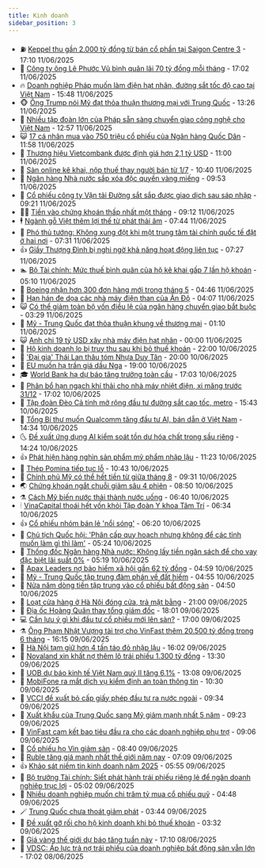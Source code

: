 ```yaml
---
title: Kinh doanh
sidebar_position: 3
---
```


<!-- vnexpress-kinh-doanh:START -->
- ⛽️ [Keppel thu gần 2.000 tỷ đồng từ bán cổ phần tại Saigon Centre 3](https://vnexpress.net/keppel-thu-gan-2-000-ty-dong-tu-ban-co-phan-tai-saigon-centre-3-4897628.html) - 17:10 11/06/2025
- 🐲 [Công ty ông Lê Phước Vũ bình quân lãi 70 tỷ đồng mỗi tháng](https://vnexpress.net/cong-ty-ong-le-phuoc-vu-binh-quan-lai-70-ty-dong-moi-thang-4897590.html) - 17:02 11/06/2025
- 🔥 [Doanh nghiệp Pháp muốn làm điện hạt nhân, đường sắt tốc độ cao tại Việt Nam](https://vnexpress.net/doanh-nghiep-phap-muon-lam-dien-hat-nhan-duong-sat-toc-do-cao-tai-viet-nam-4897666.html) - 15:48 11/06/2025
- 🐵 [Ông Trump nói Mỹ đạt thỏa thuận thương mại với Trung Quốc](https://vnexpress.net/ong-trump-noi-my-dat-thoa-thuan-thuong-mai-voi-trung-quoc-4897644.html) - 13:26 11/06/2025
- 🦅 [Nhiều tập đoàn lớn của Pháp sẵn sàng chuyển giao công nghệ cho Việt Nam](https://vnexpress.net/nhieu-tap-doan-lon-cua-phap-san-sang-chuyen-giao-cong-nghe-cho-viet-nam-4897637.html) - 12:57 11/06/2025
- 😺 [17 cá nhân mua vào 750 triệu cổ phiếu của Ngân hàng Quốc Dân](https://vnexpress.net/17-ca-nhan-mua-vao-750-trieu-co-phieu-cua-ngan-hang-quoc-dan-4897624.html) - 11:58 11/06/2025
- 🤩 [Thương hiệu Vietcombank được định giá hơn 2,1 tỷ USD](https://vnexpress.net/thuong-hieu-vietcombank-duoc-dinh-gia-hon-2-1-ty-usd-4897620.html) - 11:00 11/06/2025
- 🌮 [Sàn online kê khai, nộp thuế thay người bán từ 1/7](https://vnexpress.net/san-online-ke-khai-nop-thue-thay-nguoi-ban-tu-1-7-4897608.html) - 10:40 11/06/2025
- 🧰 [Ngân hàng Nhà nước sắp xóa độc quyền vàng miếng](https://vnexpress.net/ngan-hang-nha-nuoc-se-xoa-doc-quyen-vang-mieng-4897486.html) - 09:53 11/06/2025
- 🤔 [Cổ phiếu công ty Vận tải Đường sắt sắp được giao dịch sau sáp nhập](https://vnexpress.net/co-phieu-cong-ty-van-tai-duong-sat-sap-duoc-giao-dich-sau-sap-nhap-4897407.html) - 09:21 11/06/2025
- 🧑‍💻 [Tiền vào chứng khoán thấp nhất một tháng](https://vnexpress.net/tien-vao-chung-khoan-thap-nhat-mot-thang-4897540.html) - 09:12 11/06/2025
- 🕴 [Ngành gỗ Việt thêm lợi thế từ phát thải âm](https://vnexpress.net/nganh-go-viet-them-loi-the-tu-phat-thai-am-4897176.html) - 07:44 11/06/2025
- 🦩 [Phó thủ tướng: Không xung đột khi một trung tâm tài chính quốc tế đặt ở hai nơi](https://vnexpress.net/pho-thu-tuong-khong-xung-dot-khi-mot-trung-tam-tai-chinh-quoc-te-dat-o-hai-noi-4897434.html) - 07:31 11/06/2025
- 👍 [Giầy Thượng Đình bị nghi ngờ khả năng hoạt động liên tục](https://vnexpress.net/giay-thuong-dinh-bi-nghi-ngo-kha-nang-hoat-dong-lien-tuc-4897364.html) - 07:27 11/06/2025
- 🏊 [Bộ Tài chính: Mức thuế bình quân của hộ kê khai gấp 7 lần hộ khoán](https://vnexpress.net/bo-tai-chinh-muc-thue-binh-quan-cua-ho-ke-khai-gap-7-lan-ho-khoan-4897372.html) - 05:10 11/06/2025
- 🤡 [Boeing nhận hơn 300 đơn hàng mới trong tháng 5](https://vnexpress.net/boeing-nhan-hon-300-don-hang-moi-trong-thang-5-4897402.html) - 04:46 11/06/2025
- 👀 [Hạn hán đe dọa các nhà máy điện than của Ấn Độ](https://vnexpress.net/han-han-de-doa-cac-nha-may-dien-than-cua-an-do-4897267.html) - 04:07 11/06/2025
- 😺 [Có thể giảm toàn bộ vốn điều lệ của ngân hàng chuyển giao bắt buộc](https://vnexpress.net/co-the-giam-toan-bo-von-dieu-le-cua-ngan-hang-chuyen-giao-bat-buoc-4897314.html) - 03:29 11/06/2025
- 🦣 [Mỹ - Trung Quốc đạt thỏa thuận khung về thương mại](https://vnexpress.net/my-trung-quoc-dat-thoa-thuan-khung-ve-thuong-mai-4897223.html) - 01:10 11/06/2025
- 😺 [Anh chi 19 tỷ USD xây nhà máy điện hạt nhân](https://vnexpress.net/anh-chi-19-ty-usd-xay-nha-may-dien-hat-nhan-4897188.html) - 00:00 11/06/2025
- 💼 [Hộ kinh doanh lo bị truy thu sau khi bỏ thuế khoán](https://vnexpress.net/ho-kinh-doanh-lo-bi-truy-thu-sau-khi-bo-thue-khoan-4896895.html) - 22:00 10/06/2025
- 🤗 [&#39;Đại gia&#39; Thái Lan thâu tóm Nhựa Duy Tân](https://vnexpress.net/dai-gia-thai-lan-thau-tom-nhua-duy-tan-4897189.html) - 20:00 10/06/2025
- 👀 [EU muốn hạ trần giá dầu Nga](https://vnexpress.net/eu-muon-ha-tran-gia-dau-nga-4897181.html) - 19:00 10/06/2025
- 🎓 [World Bank hạ dự báo tăng trưởng toàn cầu](https://vnexpress.net/world-bank-ha-du-bao-tang-truong-toan-cau-4897164.html) - 17:03 10/06/2025
- 🗽 [Phân bổ hạn ngạch khí thải cho nhà máy nhiệt điện, xi măng trước 31/12](https://vnexpress.net/phan-bo-han-ngach-khi-thai-cho-nha-may-nhiet-dien-xi-mang-truoc-31-12-4897146.html) - 17:02 10/06/2025
- 🚀 [Tập đoàn Đèo Cả tính mở rộng đầu tư đường sắt cao tốc, metro](https://vnexpress.net/tap-doan-deo-ca-tinh-mo-rong-dau-tu-duong-sat-cao-toc-metro-4897157.html) - 15:43 10/06/2025
- 🤗 [Tổng Bí thư muốn Qualcomm tăng đầu tư AI, bán dẫn ở Việt Nam](https://vnexpress.net/tong-bi-thu-muon-qualcomm-tang-dau-tu-ai-ban-dan-o-viet-nam-4897155.html) - 14:34 10/06/2025
- 🌜 [Đề xuất ứng dụng AI kiểm soát tồn dư hóa chất trong sầu riêng](https://vnexpress.net/de-xuat-ung-dung-ai-kiem-soat-ton-du-hoa-chat-trong-sau-rieng-4896891.html) - 14:24 10/06/2025
- 👍 [Phát hiện hàng nghìn sản phẩm mỹ phẩm nhập lậu](https://vnexpress.net/phat-hien-hang-nghin-san-pham-my-pham-nhap-lau-4897113.html) - 11:23 10/06/2025
- 🤖 [Thép Pomina tiếp tục lỗ](https://vnexpress.net/thep-pomina-tiep-tuc-lo-4897077.html) - 10:43 10/06/2025
- 🫣 [Chính phủ Mỹ có thể hết tiền từ giữa tháng 8](https://vnexpress.net/chinh-phu-my-co-the-het-tien-tu-giua-thang-8-4896990.html) - 09:31 10/06/2025
- 🌏 [Chứng khoán ngắt chuỗi giảm sâu 4 phiên](https://vnexpress.net/chung-khoan-ngat-chuoi-giam-sau-4-phien-4897026.html) - 08:50 10/06/2025
- ⚗️ [Cách Mỹ biến nước thải thành nước uống](https://vnexpress.net/cach-my-bien-nuoc-thai-thanh-nuoc-uong-4896491.html) - 06:40 10/06/2025
- 🕯 [VinaCapital thoái hết vốn khỏi Tập đoàn Y khoa Tâm Trí](https://vnexpress.net/vinacapital-thoai-het-von-khoi-tap-doan-y-khoa-tam-tri-4896828.html) - 06:34 10/06/2025
- 👍 [Cổ phiếu nhóm bán lẻ &#39;nổi sóng&#39;](https://vnexpress.net/co-phieu-nhom-ban-le-noi-song-4896882.html) - 06:20 10/06/2025
- 🤠 [Chủ tịch Quốc hội: &#39;Phân cấp quy hoạch nhưng không để các tỉnh muốn làm gì thì làm&#39;](https://vnexpress.net/chu-tich-quoc-hoi-phan-cap-quy-hoach-nhung-khong-de-cac-tinh-muon-lam-gi-thi-lam-4896884.html) - 05:24 10/06/2025
- 🌊 [Thống đốc Ngân hàng Nhà nước: Không lấy tiền ngân sách để cho vay đặc biệt lãi suất 0%](https://vnexpress.net/thong-doc-ngan-hang-nha-nuoc-khong-lay-tien-ngan-sach-de-cho-vay-dac-biet-lai-suat-0-4896863.html) - 05:19 10/06/2025
- 🌈 [Apax Leaders nợ bảo hiểm xã hội gần 62 tỷ đồng](https://vnexpress.net/apax-leaders-no-bao-hiem-xa-hoi-gan-62-ty-dong-4896869.html) - 04:59 10/06/2025
- 🥳 [Mỹ - Trung Quốc tập trung đàm phán về đất hiếm](https://vnexpress.net/my-trung-quoc-tap-trung-dam-phan-ve-dat-hiem-4896762.html) - 04:55 10/06/2025
- 🐻 [Nửa năm dòng tiền tập trung vào cổ phiếu bất động sản](https://vnexpress.net/nua-nam-dong-tien-tap-trung-vao-co-phieu-bat-dong-san-4896683.html) - 04:50 10/06/2025
- 💫 [Loạt cửa hàng ở Hà Nội đóng cửa, trả mặt bằng](https://vnexpress.net/loat-cua-hang-o-ha-noi-dong-cua-tra-mat-bang-4896147.html) - 21:00 09/06/2025
- 🤩 [Địa ốc Hoàng Quân thay tổng giám đốc](https://vnexpress.net/dia-oc-hoang-quan-thay-tong-giam-doc-4896649.html) - 18:01 09/06/2025
- 💻 [Cần lưu ý gì khi đầu tư cổ phiếu mới lên sàn?](https://vnexpress.net/can-luu-y-gi-khi-dau-tu-co-phieu-moi-len-san-4895982.html) - 17:00 09/06/2025
- ⚗️ [Ông Phạm Nhật Vượng tài trợ cho VinFast thêm 20.500 tỷ đồng trong 6 tháng](https://vnexpress.net/ong-pham-nhat-vuong-tai-tro-cho-vinfast-them-20-500-ty-dong-trong-6-thang-4896660.html) - 16:15 09/06/2025
- 🌈 [Hà Nội tạm giữ hơn 4 tấn táo đỏ nhập lậu](https://vnexpress.net/ha-noi-tam-giu-hon-4-tan-tao-do-nhap-lau-4896658.html) - 16:02 09/06/2025
- 🌝 [Novaland xin khất nợ thêm lô trái phiếu 1.300 tỷ đồng](https://vnexpress.net/novaland-xin-khat-no-them-lo-trai-phieu-1-300-ty-dong-4896624.html) - 13:30 09/06/2025
- 🥸 [UOB dự báo kinh tế Việt Nam quý II tăng 6,1%](https://vnexpress.net/uob-du-bao-kinh-te-viet-nam-quy-ii-tang-6-1-4896633.html) - 13:08 09/06/2025
- 🦆 [MobiFone ra mắt dịch vụ kiểm định an toàn thông tin](https://vnexpress.net/mobifone-ra-mat-dich-vu-kiem-dinh-an-toan-thong-tin-4896585.html) - 10:30 09/06/2025
- 🌋 [VCCI đề xuất bỏ cấp giấy phép đầu tư ra nước ngoài](https://vnexpress.net/vcci-de-xuat-bo-cap-giay-phep-dau-tu-ra-nuoc-ngoai-4896526.html) - 09:34 09/06/2025
- 🦍 [Xuất khẩu của Trung Quốc sang Mỹ giảm mạnh nhất 5 năm](https://vnexpress.net/xuat-khau-cua-trung-quoc-sang-my-giam-manh-nhat-5-nam-4896493.html) - 09:23 09/06/2025
- 🤔 [VinFast cam kết bao tiêu đầu ra cho các doanh nghiệp phụ trợ](https://vnexpress.net/vinfast-cam-ket-bao-tieu-dau-ra-cho-cac-doanh-nghiep-phu-tro-4896545.html) - 09:06 09/06/2025
- 🧰 [Cổ phiếu họ Vin giảm sàn](https://vnexpress.net/co-phieu-ho-vin-giam-san-4896548.html) - 08:40 09/06/2025
- 🌝 [Ruble tăng giá mạnh nhất thế giới năm nay](https://vnexpress.net/ruble-tang-gia-manh-nhat-the-gioi-nam-nay-4896263.html) - 07:09 09/06/2025
- 👍 [Khảo sát niềm tin kinh doanh năm 2025](https://vnexpress.net/khao-sat-niem-tin-kinh-doanh-nam-2025-4896405.html) - 05:55 09/06/2025
- 🗽 [Bộ trưởng Tài chính: Siết phát hành trái phiếu riêng lẻ để ngăn doanh nghiệp trục lợi](https://vnexpress.net/bo-truong-tai-chinh-siet-phat-hanh-trai-phieu-rieng-le-de-ngan-doanh-nghiep-truc-loi-4896426.html) - 05:02 09/06/2025
- 🐎 [Nhiều doanh nghiệp muốn chi trăm tỷ mua cổ phiếu quỹ](https://vnexpress.net/nhieu-doanh-nghiep-muon-chi-tram-ty-mua-co-phieu-quy-4896407.html) - 04:48 09/06/2025
- 🪄 [Trung Quốc chưa thoát giảm phát](https://vnexpress.net/trung-quoc-chua-thoat-giam-phat-4896262.html) - 03:44 09/06/2025
- 🎊 [Đề xuất gỡ rối cho hộ kinh doanh khi bỏ thuế khoán](https://vnexpress.net/go-roi-cho-ho-kinh-doanh-khi-bo-thue-khoan-4896135.html) - 03:32 09/06/2025
- 🗽 [Giá vàng thế giới dự báo tăng tuần này](https://vnexpress.net/gia-vang-the-gioi-du-bao-tang-tuan-nay-4896153.html) - 17:10 08/06/2025
- 🦩 [VDSC: Áp lực trả nợ trái phiếu của doanh nghiệp bất động sản vẫn lớn](https://vnexpress.net/vdsc-ap-luc-tra-no-trai-phieu-cua-doanh-nghiep-bat-dong-san-van-lon-4896081.html) - 17:02 08/06/2025<!-- vnexpress-kinh-doanh:END -->
